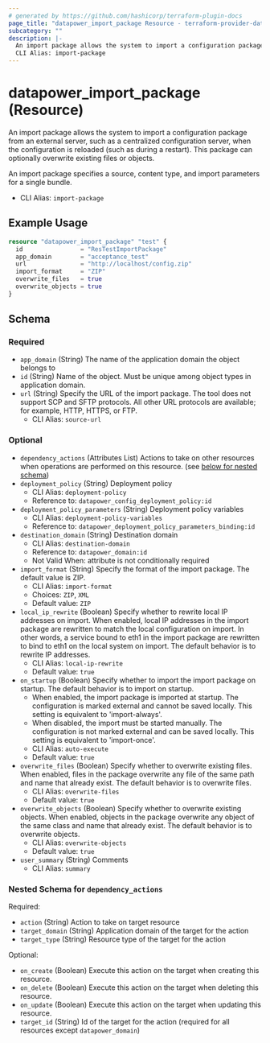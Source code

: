 ```yaml
---
# generated by https://github.com/hashicorp/terraform-plugin-docs
page_title: "datapower_import_package Resource - terraform-provider-datapower"
subcategory: ""
description: |-
  An import package allows the system to import a configuration package from an external server, such as a centralized configuration server, when the configuration is reloaded (such as during a restart). This package can optionally overwrite existing files or objects. An import package specifies a source, content type, and import parameters for a single bundle.
  CLI Alias: import-package
---
```


# datapower_import_package (Resource)

An import package allows the system to import a configuration package from an external server, such as a centralized configuration server, when the configuration is reloaded (such as during a restart). This package can optionally overwrite existing files or objects. <p>An import package specifies a source, content type, and import parameters for a single bundle.</p>
  - CLI Alias: `import-package`

## Example Usage

```terraform
resource "datapower_import_package" "test" {
  id                = "ResTestImportPackage"
  app_domain        = "acceptance_test"
  url               = "http://localhost/config.zip"
  import_format     = "ZIP"
  overwrite_files   = true
  overwrite_objects = true
}
```

<!-- schema generated by tfplugindocs -->
## Schema

### Required

- `app_domain` (String) The name of the application domain the object belongs to
- `id` (String) Name of the object. Must be unique among object types in application domain.
- `url` (String) Specify the URL of the import package. The tool does not support SCP and SFTP protocols. All other URL protocols are available; for example, HTTP, HTTPS, or FTP.
  - CLI Alias: `source-url`

### Optional

- `dependency_actions` (Attributes List) Actions to take on other resources when operations are performed on this resource. (see [below for nested schema](#nestedatt--dependency_actions))
- `deployment_policy` (String) Deployment policy
  - CLI Alias: `deployment-policy`
  - Reference to: `datapower_config_deployment_policy:id`
- `deployment_policy_parameters` (String) Deployment policy variables
  - CLI Alias: `deployment-policy-variables`
  - Reference to: `datapower_deployment_policy_parameters_binding:id`
- `destination_domain` (String) Destination domain
  - CLI Alias: `destination-domain`
  - Reference to: `datapower_domain:id`
  - Not Valid When: attribute is not conditionally required
- `import_format` (String) Specify the format of the import package. The default value is ZIP.
  - CLI Alias: `import-format`
  - Choices: `ZIP`, `XML`
  - Default value: `ZIP`
- `local_ip_rewrite` (Boolean) Specify whether to rewrite local IP addresses on import. When enabled, local IP addresses in the import package are rewritten to match the local configuration on import. In other words, a service bound to eth1 in the import package are rewritten to bind to eth1 on the local system on import. The default behavior is to rewrite IP addresses.
  - CLI Alias: `local-ip-rewrite`
  - Default value: `true`
- `on_startup` (Boolean) Specify whether to import the import package on startup. The default behavior is to import on startup. <ul><li>When enabled, the import package is imported at startup. The configuration is marked external and cannot be saved locally. This setting is equivalent to 'import-always'.</li><li>When disabled, the import must be started manually. The configuration is not marked external and can be saved locally. This setting is equivalent to 'import-once'.</li></ul>
  - CLI Alias: `auto-execute`
  - Default value: `true`
- `overwrite_files` (Boolean) Specify whether to overwrite existing files. When enabled, files in the package overwrite any file of the same path and name that already exist. The default behavior is to overwrite files.
  - CLI Alias: `overwrite-files`
  - Default value: `true`
- `overwrite_objects` (Boolean) Specify whether to overwrite existing objects. When enabled, objects in the package overwrite any object of the same class and name that already exist. The default behavior is to overwrite objects.
  - CLI Alias: `overwrite-objects`
  - Default value: `true`
- `user_summary` (String) Comments
  - CLI Alias: `summary`

<a id="nestedatt--dependency_actions"></a>
### Nested Schema for `dependency_actions`

Required:

- `action` (String) Action to take on target resource
- `target_domain` (String) Application domain of the target for the action
- `target_type` (String) Resource type of the target for the action

Optional:

- `on_create` (Boolean) Execute this action on the target when creating this resource.
- `on_delete` (Boolean) Execute this action on the target when deleting this resource.
- `on_update` (Boolean) Execute this action on the target when updating this resource.
- `target_id` (String) Id of the target for the action (required for all resources except `datapower_domain`)
